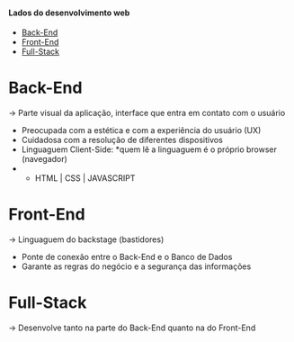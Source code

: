 <h4>Lados do desenvolvimento web</h1>

* [Back-End](#back-end)
* [Front-End](#front-end)
* [Full-Stack](#full-stack)

# Back-End

-> Parte visual da aplicação, interface que entra em contato com o usuário

* Preocupada com a estética e com a experiência do usuário (UX)
* Cuidadosa com a resolução de diferentes dispositivos
* Linguaguem Client-Side: *quem lê a linguaguem é o próprio browser (navegador)
* * HTML |  CSS | JAVASCRIPT

# Front-End

-> Linguaguem do backstage (bastidores)

* Ponte de conexão entre o Back-End e o Banco de Dados
* Garante as regras do negócio e a segurança das informações

# Full-Stack

-> Desenvolve tanto na parte do Back-End quanto na do Front-End
